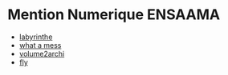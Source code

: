 # Mention Numerique ENSAAMA

* [labyrinthe](labyrinthe2.html)
* [what a mess](./3D/bazar.html)
* [volume2archi](./3D/lights/maquette.html)
* [fly](./3D/projet_iamflying/iamflying.html)

